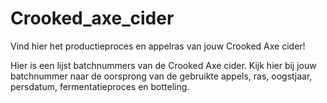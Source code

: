 # Crooked_axe_cider
Vind hier het productieproces en appelras van jouw Crooked Axe cider!

Hier is een lijst batchnummers van de Crooked Axe cider. Kijk hier bij jouw batchnummer naar de oorsprong van de gebruikte appels, ras, oogstjaar, persdatum, fermentatieproces en botteling.
